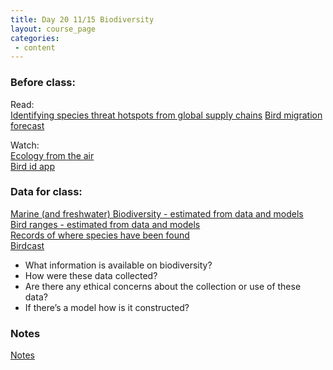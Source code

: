 ```yaml
---
title: Day 20 11/15 Biodiversity
layout: course_page
categories:
 - content
---
```


### Before class:

Read:  
[Identifying species threat hotspots from global supply chains](https://www.sciencedaily.com/releases/2017/01/170104103604.htm)
[Bird migration forecast](https://www.npr.org/2018/09/16/648452136/birdcast-predicting-bird-migrations)

Watch:  
[Ecology from the air](https://www.ted.com/talks/greg_asner_ecology_from_the_air)  
[Bird id app](https://www.youtube.com/watch?time_continue=109&v=OkH11ZiIL9E)


### Data for class:

[Marine (and freshwater) Biodiversity - estimated from data and models](http://www.aquamaps.org/)  
[Bird ranges - estimated from data and models](http://ebird.org/)  
[Records of where species have been found](https://www.inaturalist.org/)  
[Birdcast](http://birdcast.info/)

* What information is available on biodiversity?
* How were these data collected?
* Are there any ethical concerns about the collection or use of these data?
* If there’s a model how is it constructed?

### Notes
[Notes](../day20notes)
